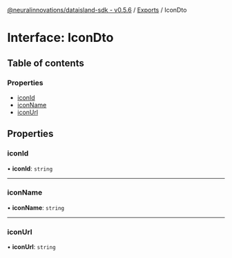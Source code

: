 [@neuralinnovations/dataisland-sdk - v0.5.6](../../README.md) / [Exports](../modules.md) / IconDto

# Interface: IconDto

## Table of contents

### Properties

- [iconId](IconDto.md#iconid)
- [iconName](IconDto.md#iconname)
- [iconUrl](IconDto.md#iconurl)

## Properties

### iconId

• **iconId**: `string`

___

### iconName

• **iconName**: `string`

___

### iconUrl

• **iconUrl**: `string`
